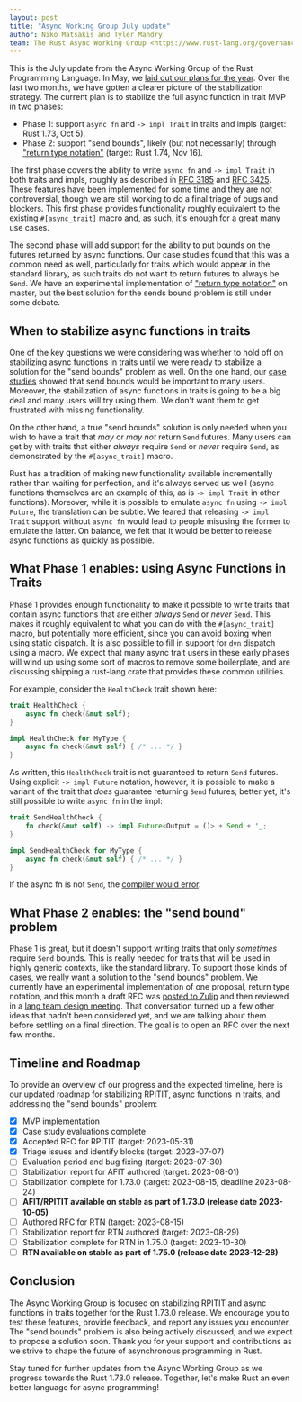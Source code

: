 ```yaml
---
layout: post
title: "Async Working Group July update"
author: Niko Matsakis and Tyler Mandry
team: The Rust Async Working Group <https://www.rust-lang.org/governance/wgs/wg-async>
---
```


This is the July update from the Async Working Group of the Rust Programming Language. In May, we [laid out our plans for the year][may]. Over the last two months, we have gotten a clearer picture of the stabilization strategy. The current plan is to stabilize the full async function in trait MVP in two phases:

[may]: https://blog.rust-lang.org/inside-rust/2023/05/03/stabilizing-async-fn-in-trait.html

* Phase 1: support `async fn` and `-> impl Trait` in traits and impls (target: Rust 1.73, Oct 5).
* Phase 2: support "send bounds", likely (but not necessarily) through ["return type notation"][rtn] (target: Rust 1.74, Nov 16).

[rtn]: https://blog.rust-lang.org/inside-rust/2023/05/03/stabilizing-async-fn-in-trait.html#mvp-part-2-send-bounds-and-associated-return-types

The first phase covers the ability to write `async fn` and `-> impl Trait` in both traits and impls, roughly as described in [RFC 3185] and [RFC 3425]. These features have been implemented for some time and they are not controversial, though we are still working to do a final triage of bugs and blockers. This first phase provides functionality roughly equivalent to the existing `#[async_trait]` macro and, as such, it's enough for a great many use cases.

[RFC 3185]: https://rust-lang.github.io/rfcs/3185-static-async-fn-in-trait.html
[RFC 3425]: https://github.com/rust-lang/rfcs/pull/3425

The second phase will add support for the ability to put bounds on the futures returned by async functions. Our case studies found that this was a common need as well, particularly for traits which would appear in the standard library, as such traits do not want to return futures to always be `Send`. We have an experimental implementation of ["return type notation"][rtn] on master, but the best solution for the sends bound problem is still under some debate. 

## When to stabilize async functions in traits

One of the key questions we were considering was whether to hold off on stabilizing async functions in traits until we were ready to stabilize a solution for the "send bounds" problem as well. On the one hand, our [case studies][cs] showed that send bounds would be important to many users. Moreover, the stabilization of async functions in traits is going to be a big deal and many users will try using them. We don't want them to get frustrated with missing functionality.

[cs]: https://github.com/rust-lang/async-fundamentals-initiative/tree/master/evaluation/case-studies

On the other hand, a true "send bounds" solution is only needed when you wish to have a trait that *may* or *may not* return `Send` futures. Many users can get by with traits that either *always* require `Send` or *never* require `Send`, as demonstrated by the `#[async_trait]` macro.

Rust has a tradition of making new functionality available incrementally rather than waiting for perfection, and it's always served us well (async functions themselves are an example of this, as is `-> impl Trait` in other functions). Moreover, while it is possible to emulate `async fn` using `-> impl Future`, the translation can be subtle. We feared that releasing `-> impl Trait` support without `async fn` would lead to people misusing the former to emulate the latter. On balance, we felt that it would be better to release async functions as quickly as possible.

## What Phase 1 enables: using Async Functions in Traits

Phase 1 provides enough functionality to make it possible to write traits that contain async functions that are either *always* `Send` or *never* `Send`. This makes it roughly equivalent to what you can do with the `#[async_trait]` macro, but potentially more efficient, since you can avoid boxing when using static dispatch. It is also possible to fill in support for `dyn` dispatch using a macro. We expect that many async trait users in these early phases will wind up using some sort of macros to remove some boilerplate, and are discussing shipping a rust-lang crate that provides these common utilities.

For example, consider the `HealthCheck` trait shown here:

```rust
trait HealthCheck {
    async fn check(&mut self);
}

impl HealthCheck for MyType {
    async fn check(&mut self) { /* ... */ }
}
```

As written, this `HealthCheck` trait is not guaranteed to return `Send` futures. Using explicit `-> impl Future` notation, however, it is possible to make a variant of the trait that *does* guarantee returning `Send` futures; better yet, it's still possible to write `async fn` in the impl:

```rust
trait SendHealthCheck {
    fn check(&mut self) -> impl Future<Output = ()> + Send + '_;
}

impl SendHealthCheck for MyType {
    async fn check(&mut self) { /* ... */ }
}
```

If the async fn is not `Send`, the [compiler would error](https://play.rust-lang.org/?version=nightly&mode=debug&edition=2021&gist=0948f287cd7fae0c8ddad3a586b698f4).

## What Phase 2 enables: the "send bound" problem

Phase 1 is great, but it doesn't support writing traits that only *sometimes* require `Send` bounds. This is really needed for traits that will be used in highly generic contexts, like the standard library. To support those kinds of cases, we really want a solution to the "send bounds" problem. We currently have an experimental implementation of one proposal, return type notation, and this month a draft RFC was [posted to Zulip](https://rust-lang.zulipchat.com/#narrow/stream/187312-wg-async/topic/associated.20return.20types.20draft.20RFC/near/356796689) and then reviewed in a [lang team design meeting](https://github.com/rust-lang/lang-team/blob/master/design-meeting-minutes/2023-05-24-return-type-notation.md). That conversation turned up a few other ideas that hadn't been considered yet, and we are talking about them before settling on a final direction. The goal is to open an RFC over the next few months.

## Timeline and Roadmap

To provide an overview of our progress and the expected timeline, here is our updated roadmap for stabilizing RPITIT, async functions in traits, and addressing the "send bounds" problem:

- [x] MVP implementation
- [x] Case study evaluations complete
- [x] Accepted RFC for RPITIT (target: 2023-05-31)
- [x] Triage issues and identify blocks (target: 2023-07-07)
- [ ] Evaluation period and bug fixing (target: 2023-07-30)
- [ ] Stabilization report for AFIT authored (target: 2023-08-01)
- [ ] Stabilization complete for 1.73.0 (target: 2023-08-15, deadline 2023-08-24)
- [ ] **AFIT/RPITIT available on stable as part of 1.73.0 (release date 2023-10-05)**
- [ ] Authored RFC for RTN (target: 2023-08-15)
- [ ] Stabilization report for RTN authored (target: 2023-08-29)
- [ ] Stabilization complete for RTN in 1.75.0 (target: 2023-10-30)
- [ ] **RTN available on stable as part of 1.75.0 (release date 2023-12-28)**

## Conclusion

The Async Working Group is focused on stabilizing RPITIT and async functions in traits together for the Rust 1.73.0 release. We encourage you to test these features, provide feedback, and report any issues you encounter. The "send bounds" problem is also being actively discussed, and we expect to propose a solution soon. Thank you for your support and contributions as we strive to shape the future of asynchronous programming in Rust.

Stay tuned for further updates from the Async Working Group as we progress towards the Rust 1.73.0 release. Together, let's make Rust an even better language for async programming!
